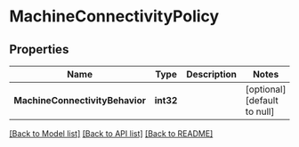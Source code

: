 # MachineConnectivityPolicy

## Properties
Name | Type | Description | Notes
------------ | ------------- | ------------- | -------------
**MachineConnectivityBehavior** | **int32** |  | [optional] [default to null]

[[Back to Model list]](../README.md#documentation-for-models) [[Back to API list]](../README.md#documentation-for-api-endpoints) [[Back to README]](../README.md)


